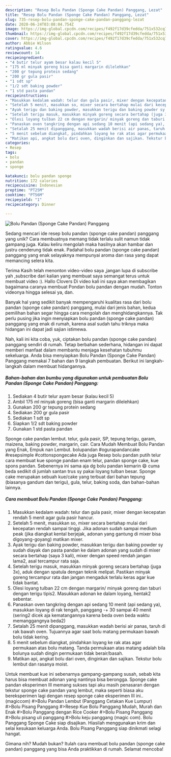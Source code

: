 ```yaml
---
description: "Resep Bolu Pandan (Sponge Cake Pandan) Panggang, Lezat"
title: "Resep Bolu Pandan (Sponge Cake Pandan) Panggang, Lezat"
slug: 735-resep-bolu-pandan-sponge-cake-pandan-panggang-lezat
date: 2020-06-24T03:08:04.754Z
image: https://img-global.cpcdn.com/recipes/f492f17d39cfedda/751x532cq70/bolu-pandan-sponge-cake-pandan-panggang-foto-resep-utama.jpg
thumbnail: https://img-global.cpcdn.com/recipes/f492f17d39cfedda/751x532cq70/bolu-pandan-sponge-cake-pandan-panggang-foto-resep-utama.jpg
cover: https://img-global.cpcdn.com/recipes/f492f17d39cfedda/751x532cq70/bolu-pandan-sponge-cake-pandan-panggang-foto-resep-utama.jpg
author: Abbie Wilson
ratingvalue: 4.6
reviewcount: 14
recipeingredient:
- "4 butir telur ayam besar kalau kecil 5"
- "175 ml minyak goreng bisa ganti margarin dilelehkan"
- "200 gr tepung protein sedang"
- "200 gr gula pasir"
- "1 sdt sp"
- "1/2 sdt baking powder"
- "1 std pasta pandan"
recipeinstructions:
- "Masukkan kedalam wadah: telur dan gula pasir, mixer dengan kecepatan rendah 5 menit agar gula pasir hancur."
- "Setelah 5 menit, masukkan so, mixer secara bertahap mulai dari kecepatan rendah sampai tinggi. Jika adonan sudah sampai medium peak (jika diangkat kental berjejak, adonan yang gantung di mixer bisa digoyang-goyang) matikan mixer."
- "Ayak terigu dan baking powder, masukkan terigu dan baking powder sy sudah diayak dan pasta pandan ke dalam adonan yang sudah di mixer secara bertahap (saya 3 kali), mixer dengan speed rendah jangan lama2, asal tercampur rata saja."
- "Setelah terigu masuk, masukkan minyak goreng secara bertahap (juga 3x), aduk dengan spatula dengan teknik melipat. Pastikan minyak goreng tercampur rata dan jangan mengaduk terlalu keras agar kue tidak bantat."
- "Olesi loyang tulban 22 cm dengan margarin/ minyak goreng dan taburi dengan terigu tipis2. Masukkan adonan ke dalam loyang, hentak2 sebentar."
- "Panaskan oven tangkring dengan api sedang 10 menit (api sedang ya), masukkan loyang di rak tengah, panggang -+ 30 sampai 40 menit (sering2 dicek aja kematangannya karena beda oven beda waktu memanggangnya beda2)"
- "Setalah 25 menit dipanggang, masukkan wadah berisi air panas, taruh di rak bawah oven. Tujuannya agar saat bolu matang permukaan bawah bolu tidak kering."
- "5 menit sebelum diangkat, pindahkan loyang ke rak atas agar permukaan atas bolu matang. Tanda permukaan atas matang adalah bila bolunya sudah dingin permukaan tidak berair/basah."
- "Matikan api, angkat bolu dari oven, dinginkan dan sajikan. Tekstur bolu lembut dan rasanya moist."
categories:
- Resep
tags:
- bolu
- pandan
- sponge

katakunci: bolu pandan sponge 
nutrition: 172 calories
recipecuisine: Indonesian
preptime: "PT25M"
cooktime: "PT56M"
recipeyield: "1"
recipecategory: Dinner

---
```



![Bolu Pandan (Sponge Cake Pandan) Panggang](https://img-global.cpcdn.com/recipes/f492f17d39cfedda/751x532cq70/bolu-pandan-sponge-cake-pandan-panggang-foto-resep-utama.jpg)

Sedang mencari ide resep bolu pandan (sponge cake pandan) panggang yang unik? Cara membuatnya memang tidak terlalu sulit namun tidak gampang juga. Kalau keliru mengolah maka hasilnya akan hambar dan justru cenderung tidak enak. Padahal bolu pandan (sponge cake pandan) panggang yang enak selayaknya mempunyai aroma dan rasa yang dapat memancing selera kita.

Terima Kasih telah menonton video-video saya ,jangan lupa di subscribe yah ,subscribe dari kalian yang membuat saya semangat terus untuk membuat video :). Hallo Clovers Di video kali ini saya akan membagikan bagaimana caranya membuat Pondan bolu pandan dengan mudah. Tonton videonya hingga selesai ya, dan.

Banyak hal yang sedikit banyak mempengaruhi kualitas rasa dari bolu pandan (sponge cake pandan) panggang, mulai dari jenis bahan, kedua pemilihan bahan segar hingga cara mengolah dan menghidangkannya. Tak perlu pusing jika ingin menyiapkan bolu pandan (sponge cake pandan) panggang yang enak di rumah, karena asal sudah tahu triknya maka hidangan ini dapat jadi sajian istimewa.


Nah, kali ini kita coba, yuk, ciptakan bolu pandan (sponge cake pandan) panggang sendiri di rumah. Tetap berbahan sederhana, hidangan ini dapat memberi manfaat dalam membantu menjaga kesehatan tubuhmu sekeluarga. Anda bisa menyiapkan Bolu Pandan (Sponge Cake Pandan) Panggang memakai 7 bahan dan 9 langkah pembuatan. Berikut ini langkah-langkah dalam membuat hidangannya.

<!--inarticleads1-->

##### Bahan-bahan dan bumbu yang digunakan untuk pembuatan Bolu Pandan (Sponge Cake Pandan) Panggang:

1. Sediakan 4 butir telur ayam besar (kalau kecil 5)
1. Ambil 175 ml minyak goreng (bisa ganti margarin dilelehkan)
1. Gunakan 200 gr tepung protein sedang
1. Sediakan 200 gr gula pasir
1. Sediakan 1 sdt sp
1. Siapkan 1/2 sdt baking powder
1. Gunakan 1 std pasta pandan


Sponge cake pandan lembut. telur, gula pasir, SP, tepung terigu, garam, maizena, baking powder, margarin, cair. Cara Mudah Membuat Bolu Pandan yang Enak, Empuk nan Lembut. bolupandan #ogurapandancake #resepsimple #cottonspongecake Ada juga Resep bolu pandan putih telur cara membuat kue sponge pandan enam telur, pandan sponge cake, kue spons pandan. Sebenernya ini sama aja dg bolu pandan kemarin 😄 cuma beda sedikit di jumlah santan trus sy pakai loyang tulban besar. Sponge cake merupakan sebuah kue/cake yang terbuat dari bahan tepung (biasanya gandum dan terigu), gula, telur, baking soda, dan bahan-bahan lainnya. 

<!--inarticleads2-->

##### Cara membuat Bolu Pandan (Sponge Cake Pandan) Panggang:

1. Masukkan kedalam wadah: telur dan gula pasir, mixer dengan kecepatan rendah 5 menit agar gula pasir hancur.
1. Setelah 5 menit, masukkan so, mixer secara bertahap mulai dari kecepatan rendah sampai tinggi. Jika adonan sudah sampai medium peak (jika diangkat kental berjejak, adonan yang gantung di mixer bisa digoyang-goyang) matikan mixer.
1. Ayak terigu dan baking powder, masukkan terigu dan baking powder sy sudah diayak dan pasta pandan ke dalam adonan yang sudah di mixer secara bertahap (saya 3 kali), mixer dengan speed rendah jangan lama2, asal tercampur rata saja.
1. Setelah terigu masuk, masukkan minyak goreng secara bertahap (juga 3x), aduk dengan spatula dengan teknik melipat. Pastikan minyak goreng tercampur rata dan jangan mengaduk terlalu keras agar kue tidak bantat.
1. Olesi loyang tulban 22 cm dengan margarin/ minyak goreng dan taburi dengan terigu tipis2. Masukkan adonan ke dalam loyang, hentak2 sebentar.
1. Panaskan oven tangkring dengan api sedang 10 menit (api sedang ya), masukkan loyang di rak tengah, panggang -+ 30 sampai 40 menit (sering2 dicek aja kematangannya karena beda oven beda waktu memanggangnya beda2)
1. Setalah 25 menit dipanggang, masukkan wadah berisi air panas, taruh di rak bawah oven. Tujuannya agar saat bolu matang permukaan bawah bolu tidak kering.
1. 5 menit sebelum diangkat, pindahkan loyang ke rak atas agar permukaan atas bolu matang. Tanda permukaan atas matang adalah bila bolunya sudah dingin permukaan tidak berair/basah.
1. Matikan api, angkat bolu dari oven, dinginkan dan sajikan. Tekstur bolu lembut dan rasanya moist.


Untuk membuat kue ini sebenarnya gampang-gampang susah, sebab kita harus bisa membuat adonan yang nantinya bisa berongga. Sponge cake pandan eksperimen III memang sukses tapi aku masih penasaran dengan tekstur sponge cake pandan yang lembut, maka seperti biasa aku bereksperimen lagi dengan resep sponge cake eksperimen III ini..(magiccom) #&gt;Bolu Pandan Lembut (Panggang Cetakan Kue Lumpur) #&gt;Bolu Pisang Panggang #&gt;Resep Kue Bolu Panggang Mudah, Murah dan Enak #&gt;Bolu Panggang dengan Rice Cooker #&gt;Bolu Pisang Panggang #&gt;Bolu pisang uli panggang #&gt;Bolu keju panggang (magic com). Bolu Panggang Sponge Cake siap disajikan. Hiasilah menggunakan krim dan selai kesukaan keluarga Anda. Bolu Pisang Panggang siap dinikmati selagi hangat. 

Gimana nih? Mudah bukan? Itulah cara membuat bolu pandan (sponge cake pandan) panggang yang bisa Anda praktikkan di rumah. Selamat mencoba!
